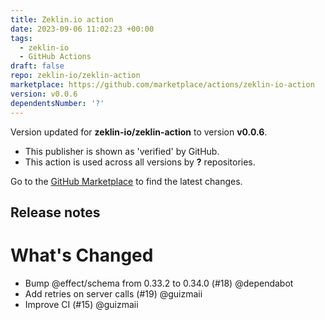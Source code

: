```yaml
---
title: Zeklin.io action
date: 2023-09-06 11:02:23 +00:00
tags:
  - zeklin-io
  - GitHub Actions
draft: false
repo: zeklin-io/zeklin-action
marketplace: https://github.com/marketplace/actions/zeklin-io-action
version: v0.0.6
dependentsNumber: '?'
---
```



Version updated for **zeklin-io/zeklin-action** to version **v0.0.6**.
- This publisher is shown as 'verified' by GitHub.
- This action is used across all versions by **?** repositories.

Go to the [GitHub Marketplace](https://github.com/marketplace/actions/zeklin-io-action) to find the latest changes.

## Release notes

# What's Changed

* Bump @effect/schema from 0.33.2 to 0.34.0 (#18) @dependabot
* Add retries on server calls (#19) @guizmaii
* Improve CI (#15) @guizmaii

